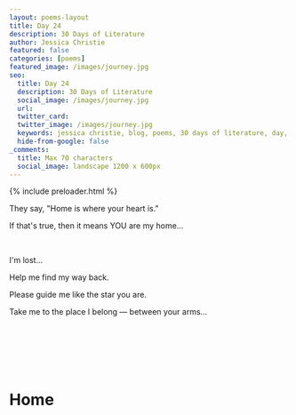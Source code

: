 ```yaml
---
layout: poems-layout
title: Day 24
description: 30 Days of Literature 
author: Jessica Christie
featured: false
categories: [poems]
featured_image: /images/journey.jpg
seo:
  title: Day 24
  description: 30 Days of Literature
  social_image: /images/journey.jpg
  url:
  twitter_card:
  twitter_image: /images/journey.jpg
  keywords: jessica christie, blog, poems, 30 days of literature, day, home, between your arms, heart, you, lost, guiding star
  hide-from-google: false
_comments:
  title: Max 70 characters
  social_image: landscape 1200 x 600px
---
```


{% include preloader.html %}

They say, "Home is where your heart is."

If that's true, then it means YOU are my home...

&nbsp;

I'm lost...

Help me find my way back.

Please guide me like the star you are.

Take me to the place I belong ― between your arms...

&nbsp;

&nbsp;

&nbsp;

# Home

&nbsp;

&nbsp;
